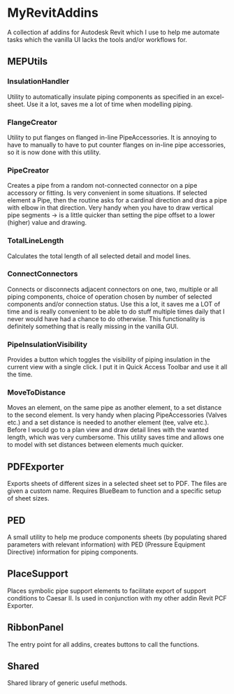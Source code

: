 # MyRevitAddins
A collection af addins for Autodesk Revit which I use to help me automate tasks which the vanilla UI lacks the tools and/or workflows for.

## MEPUtils
### InsulationHandler
Utility to automatically insulate piping components as specified in an excel-sheet. Use it a lot, saves me a lot of time when modelling piping.
### FlangeCreator
Utility to put flanges on flanged in-line PipeAccessories. It is annoying to have to manually to have to put counter flanges on in-line pipe accessories, so it is now done with this utility.
### PipeCreator
Creates a pipe from a random not-connected connector on a pipe accessory or fitting. Is very convenient in some situations. If selected element a Pipe, then the routine asks for a cardinal direction and dras a pipe with elbow in that direction. Very handy when you have to draw vertical pipe segments -> is a little quicker than setting the pipe offset to a lower (higher) value and drawing.
### TotalLineLength
Calculates the total length of all selected detail and model lines.
### ConnectConnectors
Connects or disconnects adjacent connectors on one, two, multiple or all piping components, choice of operation chosen by number of selected components and/or connection status. Use this a lot, it saves me a LOT of time and is really convenient to be able to do stuff multiple times daily that I never would have had a chance to do otherwise. This functionality is definitely something that is really missing in the vanilla GUI.
### PipeInsulationVisibility
Provides a button which toggles the visibility of piping insulation in the current view with a single click. I put it in Quick Access Toolbar and use it all the time.
### MoveToDistance
Moves an element, on the same pipe as another element, to a set distance to the second element. Is very handy when placing PipeAccessories (Valves etc.) and a set distance is needed to another element (tee, valve etc.). Before I would go to a plan view and draw detail lines with the wanted length, which was very cumbersome. This utility saves time and allows one to model with set distances between elements much quicker.

## PDFExporter
Exports sheets of different sizes in a selected sheet set to PDF. The files are given a custom name. Requires BlueBeam to function and a specific setup of sheet sizes.

## PED
A small utility to help me produce components sheets (by populating shared parameters with relevant information) with PED (Pressure Equipment Directive) information for piping components.

## PlaceSupport
Places symbolic pipe support elements to facilitate export of support conditions to Caesar II. Is used in conjunction with my other addin Revit PCF Exporter.

## RibbonPanel
The entry point for all addins, creates buttons to call the functions.

## Shared
Shared library of generic useful methods.

